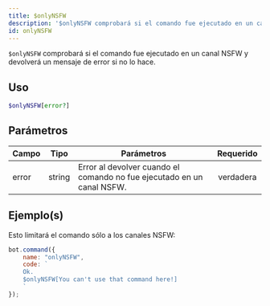```yaml
---
title: $onlyNSFW
description: '$onlyNSFW comprobará si el comando fue ejecutado en un canal NSFW y devolverá un mensaje de error en caso contrario.'
id: onlyNSFW
---
```


`$onlyNSFW` comprobará si el comando fue ejecutado en un canal NSFW y devolverá un mensaje de error si no lo hace.

## Uso

```php
$onlyNSFW[error?]
```

## Parámetros

| Campo | Tipo   | Parámetros                                                             | Requerido |
| ----- | ------ | ---------------------------------------------------------------------- |:---------:|
| error | string | Error al devolver cuando el comando no fue ejecutado en un canal NSFW. | verdadera |

## Ejemplo(s)

Esto limitará el comando sólo a los canales NSFW:

```javascript
bot.command({
    name: "onlyNSFW",
    code: `
    Ok.
    $onlyNSFW[You can't use that command here!]
    `
});
```